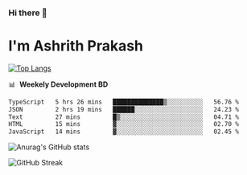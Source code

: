 ### Hi there 👋
# I'm Ashrith Prakash

[![Top Langs](https://github-readme-stats.vercel.app/api/top-langs/?username=xxcheckmatexx&count_private=true&include_all_commits=true&show_icons=true&line_height=20&title_color=FFFFFF&icon_color=FFFFFF&text_color=FFFFFF&bg_color=0D1117&langs_count=8)](https://github.com/anuraghazra/github-readme-stats)

📊 &nbsp;**Weekely Development BD**

<!--START_SECTION:waka-->

```txt
TypeScript   5 hrs 26 mins   ██████████████▒░░░░░░░░░░   56.76 %
JSON         2 hrs 19 mins   ██████░░░░░░░░░░░░░░░░░░░   24.23 %
Text         27 mins         █▒░░░░░░░░░░░░░░░░░░░░░░░   04.71 %
HTML         15 mins         ▓░░░░░░░░░░░░░░░░░░░░░░░░   02.70 %
JavaScript   14 mins         ▓░░░░░░░░░░░░░░░░░░░░░░░░   02.45 %
```

<!--END_SECTION:waka-->

![Anurag's GitHub stats](https://github-readme-stats.vercel.app/api?username=xxcheckmatexx&count_private=true&show_icons=true&theme=merko)  

![GitHub Streak](http://github-readme-streak-stats.herokuapp.com?user=xxcheckmatexx&theme=merko&hide_border=true&date_format=M%20j%5B%2C%20Y%5D&fire=DD0E0B)
<br/>
